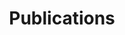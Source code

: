 ---
title: Publications
cms_exclude: true

design:
  view: citation
  spacing:
  # Customize the section spacing. Order is top, right, bottom, left.
    padding: ['0', '10px', '10px', '10px']

# Optional header image (relative to `static/media/` folder).
banner:
  caption: ''
  image: ''
---